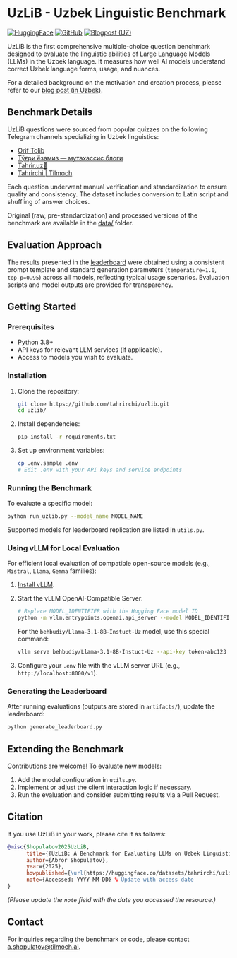 # UzLiB - Uzbek Linguistic Benchmark

[![HuggingFace](https://img.shields.io/badge/🤗%20Dataset-UzLiB-yellow)](https://huggingface.co/datasets/tahrirchi/uzlib)
[![GitHub](https://img.shields.io/badge/GitHub-UzLiB-blue)](https://github.com/tahrirchi/uzlib)
[![Blogpost (UZ)](https://img.shields.io/badge/Blog%20Post-Read%20More-lightgrey)](https://tilmoch.ai/index/uzlib-ozbek-lingvistik-benchmark)

UzLiB is the first comprehensive multiple-choice question benchmark designed to evaluate the linguistic abilities of Large Language Models (LLMs) in the Uzbek language. It measures how well AI models understand correct Uzbek language forms, usage, and nuances.

For a detailed background on the motivation and creation process, please refer to our [blog post (in Uzbek)](https://tilmoch.ai/index/uzlib-ozbek-lingvistik-benchmark).

## Benchmark Details

UzLiB questions were sourced from popular quizzes on the following Telegram channels specializing in Uzbek linguistics:
-   [Orif Tolib](https://t.me/oriftolib)
-   [Тўғри ёзамиз — мутахассис блоги](https://t.me/xatoliklar)
-   [Tahrir.uz📝](https://t.me/tahrir_uz)
-   [Tahrirchi | Tilmoch](https://t.me/tahrirchi_uz)

Each question underwent manual verification and standardization to ensure quality and consistency. The dataset includes conversion to Latin script and shuffling of answer choices.

Original (raw, pre-standardization) and processed versions of the benchmark are available in the [data/](data/) folder.

## Evaluation Approach

The results presented in the [leaderboard](LEADERBOARD.md) were obtained using a consistent prompt template and standard generation parameters (`temperature=1.0`, `top-p=0.95`) across all models, reflecting typical usage scenarios. Evaluation scripts and model outputs are provided for transparency.

## Getting Started

### Prerequisites
-   Python 3.8+
-   API keys for relevant LLM services (if applicable).
-   Access to models you wish to evaluate.

### Installation

1.  Clone the repository:
    ```bash
    git clone https://github.com/tahrirchi/uzlib.git
    cd uzlib/
    ```

2.  Install dependencies:
    ```bash
    pip install -r requirements.txt
    ```

3.  Set up environment variables:
    ```bash
    cp .env.sample .env
    # Edit .env with your API keys and service endpoints
    ```

### Running the Benchmark

To evaluate a specific model:
```bash
python run_uzlib.py --model_name MODEL_NAME
```

Supported models for leaderboard replication are listed in `utils.py`.

### Using vLLM for Local Evaluation

For efficient local evaluation of compatible open-source models (e.g., `Mistral`, `Llama`, `Gemma` families):

1.  [Install vLLM](https://docs.vllm.ai/en/latest/getting_started/installation/index.html).

2.  Start the vLLM OpenAI-Compatible Server:
    ```bash
    # Replace MODEL_IDENTIFIER with the Hugging Face model ID
    python -m vllm.entrypoints.openai.api_server --model MODEL_IDENTIFIER
    ```
    
    For the `behbudiy/Llama-3.1-8B-Instuct-Uz` model, use this special command:
    ```bash
    vllm serve behbudiy/Llama-3.1-8B-Instuct-Uz --api-key token-abc123 --chat-template "{% for message in messages %}{{'<|begin_of_text|>' if loop.first else ''}}<|start_header_id|>{{ message.role }}<|end_header_id|>\n\n{{ message.content }}\n\n<|eot_id|>{% endfor %}{% if add_generation_prompt %}<|start_header_id|>assistant<|end_header_id|>\n\n{% endif %}"
    ```

3.  Configure your `.env` file with the vLLM server URL (e.g., `http://localhost:8000/v1`).

### Generating the Leaderboard

After running evaluations (outputs are stored in `artifacts/`), update the leaderboard:
```bash
python generate_leaderboard.py
```

## Extending the Benchmark

Contributions are welcome! To evaluate new models:
1.  Add the model configuration in `utils.py`.
2.  Implement or adjust the client interaction logic if necessary.
3.  Run the evaluation and consider submitting results via a Pull Request.

## Citation

If you use UzLiB in your work, please cite it as follows:

```bibtex
@misc{Shopulatov2025UzLiB,
      title={{UzLiB: A Benchmark for Evaluating LLMs on Uzbek Linguistics}},
      author={Abror Shopulatov},
      year={2025},
      howpublished={\url{https://huggingface.co/datasets/tahrirchi/uzlib}},
      note={Accessed: YYYY-MM-DD} % Update with access date
}
```
*(Please update the `note` field with the date you accessed the resource.)*

## Contact

For inquiries regarding the benchmark or code, please contact [a.shopulatov@tilmoch.ai](mailto:a.shopulatov@tilmoch.ai).